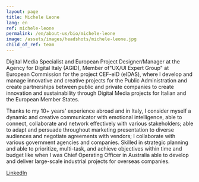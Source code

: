 ```yaml
---
layout: page
title: Michele Leone
lang: en
ref: michele-leone
permalink: /en/about-us/bio/michele-leone
image: /assets/images/headshots/michele-leone.jpg
child_of_ref: team
---
```


Digital Media Specialist and European Project Designer/Manager at the Agency for Digital Italy (AGID), Member of"UX/UI Expert Group" at European Commission for the project CEF-eID (eIDAS), where I develop and manage innovative and creative projects for the Public Administration and create partnerships between public and private companies to create innovation and sustainability through Digital Media projects for Italian and the European Member States.

Thanks to my 10+ years' experience abroad and in Italy, I consider myself a dynamic and creative communicator with emotional intelligence, able to connect, collaborate and network effectively with various stakeholders; able to adapt and persuade throughout marketing presentation to diverse audiences and negotiate agreements with vendors; I collaborate with various government agencies and companies. Skilled in strategic planning and able to prioritize, multi-task, and achieve objectives within time and budget like when I was Chief Operating Officer in Australia able to develop and deliver large-scale industrial projects for overseas companies.

[LinkedIn](https://www.linkedin.com/in/leonemichele/)
